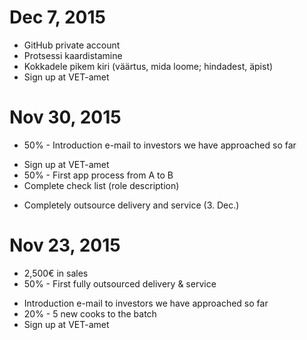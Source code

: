 # Dec 7, 2015
* GitHub private account
* Protsessi kaardistamine
* Kokkadele pikem kiri (väärtus, mida loome; hindadest, äpist)
* Sign up at VET-amet

# Nov 30, 2015
+ 50% - Introduction e-mail to investors we have approached so far
- Sign up at VET-amet
- 50% - First app process from A to B
- Complete check list (role description)
+ Completely outsource delivery and service (3. Dec.)

# Nov 23, 2015
+ 2,500€ in sales
+ 50% - First fully outsourced delivery & service
- Introduction e-mail to investors we have approached so far
- 20% - 5 new cooks to the batch
- Sign up at VET-amet
